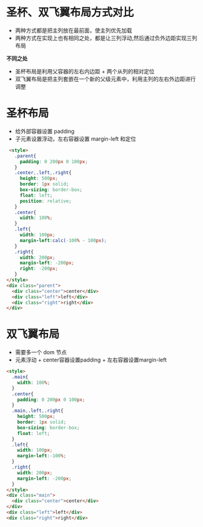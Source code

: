 
# 圣杯、双飞翼布局方式对比
- 两种方式都是把主列放在最前面，使主列优先加载
- 两种方式在实现上也有相同之处，都是让三列浮动,然后通过负外边距实现三列布局

**不同之处**
- 圣杯布局是利用父容器的左右内边距 + 两个从列的相对定位
- 双飞翼布局是把主列套嵌在一个新的父级元素中，利用主列的左右外边距进行调整

# 圣杯布局
- 给外部容器设置 padding
- 子元素设置浮动，左右容器设置 margin-left 和定位
```html
 <style>
   .parent{
     padding: 0 200px 0 100px;
   }
   .center,.left,.right{
     height: 500px;
     border: 1px solid;
     box-sizing: border-box;
     float: left;
     position: relative;
   }
   .center{
     width: 100%;
   }
   .left{
     width: 100px;
     margin-left:calc(-100% - 100px);
   }
   .right{
     width: 200px;
     margin-left: -200px;
     right: -200px;
   }
</style>
<div class="parent">
  <div class="center">center</div>
  <div class="left">left</div>
  <div class="right">right</div>
</div>
```

# 双飞翼布局
- 需要多一个 dom 节点
- 元素浮动 + center容器设置padding + 左右容器设置margin-left
```html
<style>
  .main{
    width: 100%;
  }
  .center{
    padding: 0 200px 0 100px;
  }
  .main,.left,.right{
    height: 500px;
    border: 1px solid;
    box-sizing: border-box;
    float: left;
  }
  .left{
    width: 100px;
    margin-left:-100%;
  }
  .right{
    width: 200px;
    margin-left: -200px;
  }
</style>
<div class="main">
  <div class="center">center</div>
</div>
<div class="left">left</div>
<div class="right">right</div>
```